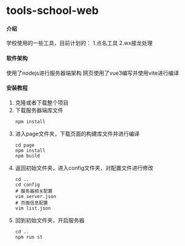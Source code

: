 # tools-school-web

#### 介绍
学校使用的一些工具，目前计划的：
1.点名工具
2.wx接龙处理

#### 软件架构
使用了nodejs进行服务器端架构
网页使用了vue3编写并使用vite进行编译


#### 安装教程

1.  克隆或者下载整个项目
2.  下载服务器端库文件
    ```shell
    npm install
    ```
3.  进入page文件夹，下载页面的构建库文件并进行编译
    ```shell
    cd page
    npm install
    npm build
    ```
4. 返回初始文件夹，进入config文件夹，对配置文件进行修改
    ```shell
    cd ..
    cd config
    # 服务器相关配置
    vim server.json
    # 页面信息配置
    vim list.json
    ```
5. 回到初始文件夹，开启服务器
    ```shell
    cd ..
    npm run st
    ```
